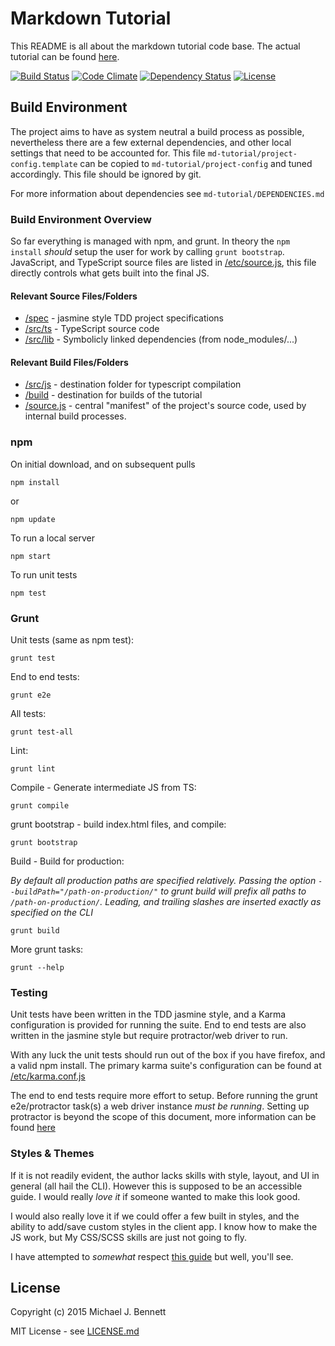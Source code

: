 Markdown Tutorial
=================

This README is all about the markdown tutorial code base.  The actual tutorial
can be found [here](http://bennett000.github.io/md-tutorial).

[![Build Status](https://travis-ci.org/bennett000/md-tutorial.svg?branch=master)](https://travis-ci.org/bennett000/md-tutorial) [![Code Climate](https://codeclimate.com/github/bennett000/md-tutorial/badges/gpa.svg)](https://codeclimate.com/github/bennett000/md-tutorial) [![Dependency Status](https://gemnasium.com/bennett000/md-tutorial.svg)](https://gemnasium.com/bennett000/md-tutorial) [![License](http://img.shields.io/:license-mit-blue.svg)](http://doge.mit-license.org)


## Build Environment

The project aims to have as system neutral a build process as possible,
nevertheless there are a few external dependencies, and other local settings
that need to be accounted for.  This file `md-tutorial/project-config.template`
can be copied to `md-tutorial/project-config` and tuned accordingly.  This file
should be ignored by git.

For more information about dependencies see `md-tutorial/DEPENDENCIES.md`


### Build Environment Overview

So far everything is managed with npm, and grunt. In theory the `npm install`
*should* setup the user for work by calling `grunt bootstrap`.  JavaScript,
and TypeScript source files are listed in [/etc/source.js](etc/source.js), this
file directly controls what gets built into the final JS.


#### Relevant Source Files/Folders

* [/spec](spec) - jasmine style TDD project specifications
* [/src/ts](src/ts) - TypeScript source code
* [/src/lib](src/lib) - Symbolicly linked dependencies (from node_modules/...)


#### Relevant Build Files/Folders

* [/src/js](src/js) - destination folder for typescript compilation
* [/build](build) - destination for builds of the tutorial
* [/source.js](source.js) - central "manifest" of the project's source code,
used by internal build processes.


### npm

On initial download, and on subsequent pulls

    npm install

or

    npm update

To run a local server

    npm start

To run unit tests

    npm test


### Grunt

Unit tests (same as npm test):

    grunt test

End to end tests:

    grunt e2e

All tests:

    grunt test-all

Lint:

    grunt lint

Compile - Generate intermediate JS from TS:

    grunt compile

grunt bootstrap - build index.html files, and compile:

    grunt bootstrap

Build - Build for production:

_By default all production paths are specified relatively.  Passing the option
`--buildPath="/path-on-production/"` to grunt build will prefix all paths to
`/path-on-production/`.  Leading, and trailing slashes are inserted exactly as
specified on the CLI_

    grunt build

More grunt tasks:

    grunt --help


### Testing

Unit tests have been written in the TDD jasmine style, and a Karma configuration
is provided for running the suite.  End to end tests are also written in the
jasmine style but require protractor/web driver to run.

With any luck the unit tests should run out of the box if you have firefox, and
a valid npm install.  The primary karma suite's configuration can be found at
[/etc/karma.conf.js](etc/karma.conf.js)

The end to end tests require more effort to setup.  Before running the grunt
e2e/protractor task(s) a web driver instance *must be running*.  Setting up
protractor is beyond the scope of this document, more information can be found
[here](https://docs.angularjs.org/guide/e2e-testing)


### Styles & Themes

If it is not readily evident, the author lacks skills with style, layout, and UI
in general (all hail the CLI).  However this is supposed to be an accessible
guide.  I would really *love it* if someone wanted to make this look good.

I would also really love it if we could offer a few built in styles, and the
ability to add/save custom styles in the client app.  I know how to make the
JS work, but My CSS/SCSS skills are just not going to fly.

I have attempted to *somewhat* respect
[this guide](http://thesassway.com/beginner/how-to-structure-a-sass-project)
but well, you'll see.


## License

Copyright (c) 2015 Michael J. Bennett

MIT License - see [LICENSE.md](LICENSE.md)

